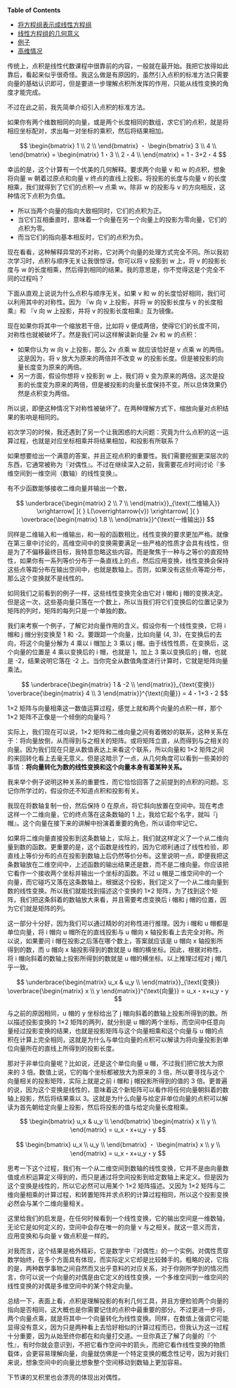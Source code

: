 <!-- markdown-toc start - Don't edit this section. Run M-x markdown-toc-generate-toc again -->
**Table of Contents**

- [将方程组表示成线性方程组](#将方程组表示成线性方程组)
- [线性方程组的几何意义](#线性方程组的几何意义)
- [例子](#例子)
- [高维情况](#高维情况)

<!-- markdown-toc end -->


传统上，点积是线性代数课程中很靠前的内容，一般就在最开始。我把它放得如此靠后，看起来似乎很奇怪。我这么做是有原因的，虽然引入点积的标准方法只需要向量的基础认识即可，但是要进一步理解点积所发挥的作用，只能从线性变换的角度才能完成。

不过在此之前，我先简单介绍引入点积的标准方法。

如果你有两个维数相同的向量，或是两个长度相同的数组，求它们的点积，就是将相应坐标配对，求出每一对坐标的乘积，然后将结果相加。

$$
\begin{bmatrix}
1  \\
2  \\
\end{bmatrix}
・
\begin{bmatrix}
3  \\
4  \\
\end{bmatrix} = 
\begin{matrix}
1・3  \\
2・4  \\
\end{matrix} = 
1・3+2・4
$$

幸运的是，这个计算有一个优美的几何解释。要求两个向量 v 和 w 的点积，想象将向量 w 朝着过原点和向量 v 终点的直线上投影。将投影的长度与向量 v 的长度相乘，我们就得到了它们的点积—v 点乘 w。除非 w 的投影与 v 的方向相反，这种情况下点积为负值。

- 所以当两个向量的指向大致相同时，它们的点积为正。
- 当它们互相垂直时，意味着一个向量在另一个向量上的投影为零向量，它们的点积为零。
- 而当它们的指向基本相反时，它们的点积为负。

现在看看，这种解释异常的不对称，它对两个向量的处理方式完全不同。所以我初次学习时，点积与顺序无关让我很惊讶。你可以将 v 投影到 w 上，将 v 的投影长度与 w 的长度相乘，然后得到相同的结果。我的意思是，你不觉得这是个完全不同的过程吗？

下面从直观上说说为什么点积与顺序无关。如果 v 和 w 的长度恰好相同，我们可以利用其中的对称性。因为 『w 向 v 上投影，并将 w 的投影长度与 v 的长度相乘』和 『v 向 w 上投影，并将 v 的投影长度相乘』互为镜像。

现在如果你将其中一个缩放若干倍，比如将 v 便成两倍，使得它们的长度不同，对称性也就被破坏了。然是我们可以这样解读新向量 2v 和 w 的点积：
- 如果你认为 w 向 v 上投影，那么 2v 点乘 w 就应该恰好是 v 点乘 w 的两倍。这是因为，将 v 放大为原来的两倍并不改变 w 的投影长度。但是被投影的向量长度变为原来的两倍。
- 另一方面，假设你想将 v 投影到 w 上，我们将 v 变为原来的两倍。这次是投影的长度变为原来的两倍，但是被投影的向量长度保持不变。所以总体效果仍然是点积变为两倍。

所以说，即便这种情况下对称性被破坏了。在两种理解方式下，缩放向量对点积结果的影响是相同的。

初次学习的时候，我还遇到了另一个让我困惑的大问题：究竟为什么点积的这一运算过程，也就是对应坐标相乘并将结果相加，和投影有所联系？

如果想要给出一个满意的答案，并且正视点积的重要性。我们需要挖掘更深层次的东西，它通常被称为『对偶性』。不过在继续深入之前，我需要花点时间讨论『多维空间到一维空间（数轴）的线性变换』。

有不少函数能够接收二维向量并输出一个数，

$$
\underbrace{\begin{matrix}
2  \\
7  \\
\end{matrix}}_{\text{二维输入}} \xrightarrow[  ]{ }
L(\overrightarrow{v}) \xrightarrow[ ]{ }
\overbrace{\begin{matrix}
1.8  \\
\end{matrix}}^{\text{一维输出}}
$$

同样是二维输入和一维输出，和一般的函数相比，线性变换的要求更加严格。就像在第三章中讨论的，高维空间中的变换需要满足一些严格的性质才会具有线性，但是为了不偏移最终目标，我特意忽略这些内容。而是聚焦于一种与之等价的直观特性，如果你有一系列等价分布于一条直线上的点，然后应用变换，线性变换会保持这些点等距分布在输出空间中，也就是数轴上。否则，如果没有这些点等距分布，那么这个变换就不是线性的。

如同我们之前看到的例子一样，这些线性变换完全由它对 i 帽和 j 帽的变换决定。但是这一次，这些基向量只落在一个数上，所以当我们将它们变换后的位置记录为矩阵的列时，矩阵的每列只是一个单独的数。

我们来考察一个例子，了解它对向量作用的含义。假设你有一个线性变换，它将 i 帽和 j 帽分别变换至 1 和 -2。要跟踪一个向量，比如向量 (4, 3)，在变换后的去向，将这个向量分解为 4 乘以 i 帽加上 3 乘以 j 帽。由于线性性质，在变换后，这个向量的位置是 4 乘以变换后的 i 帽，也就是 1，加上 3 乘以变换后的 j 帽，也就是 -2，结果说明它落在 -2 上。当你完全从数值角度进行计算时，它就是矩阵向量乘法。

$$
\underbrace{\begin{matrix}
1 & -2  \\
\end{matrix}}_{\text{变换}}
\overbrace{\begin{matrix}
4  \\
3
\end{matrix}}^{\text{向量}} =
4・1+3・2
$$

1×2 矩阵与向量相乘这一数值运算过程，感觉上就和两个向量的点积一样，那个 1×2 矩阵不正像是一个倾倒的向量吗？

实际上，我们现在可以说，1×2 矩阵和二维向量之间有着微妙的联系，这种关系在于：将向量放倒，从而得到与之相关的矩阵。或将矩阵立直，从而得到与之相关的向量。因为我们现在只是从数值表达上来看这个联系，所以向量和 1×2 矩阵之间的来回转化看上去毫无意义。但是这暗示了一点，从几何角度可以看到一些美妙的事情：**将向量转化为数的线性变换和这个向量本身有着某种关系。**

我来举个例子说明这种关系的重要性，而它恰恰回答了之前提到的点积的问题。忘记你所学过的，假设你还不知道点积和投影有关。

我现在将数轴复制一份，然后保持 0 在原点，将它斜向放置在空间中。现在考虑这样一个二维向量，它的终点落在这条数轴的 1 上，我给它起个名字，就叫『j 帽』。这个向量在接下来的讲解中扮演着重要的角色，所以请你牢记它。

如果将二维向量直接投影到这条数轴上，实际上，我们就这样定义了一个从二维向量到数的函数。更重要的是，这个函数是线性的，因为它顺利通过了线性检验，即直线上等价分布的点在投影到数轴上后仍然等价分布。这里说明一点，即便我把这条数轴放在二维空间中，上述函数的输出结果还是数，而不是二维向量。你应该把它看作一个接收两个坐标并输出一个坐标的函数。不过 u 帽是二维空间中的一个向量，而它碰巧又落在这条数轴上。根据这个投影，我们定义了一个从二维向量到数的线性变换。所以我们就能找到描述这个变换的 1×2 矩阵，为了找到这个矩阵，我们把这条斜着的数轴放大来看，并且需要考虑变换后 i 帽和 j 帽的位置，因为它们就是矩阵的列。

这一部分十分好，因为我们可以通过精妙的对称性进行推理。因为 i 帽和 u 帽都是单位向量，将 i 帽向 u 帽所在的直线投影与 u 帽向 x 轴投影看上去完全对称。所以说，如果要问 i 帽在投影之后落在哪个数上，答案就应该是 u 帽向 x 轴投影所得到的数，而 u 帽向 x 轴投影得到的数就是 u 帽的横坐标。因此，根据对称性，将 i 帽向斜着的数轴上投影所得到的数就是 u 帽的横坐标。以上推理过程对 j 帽几乎一致。

$$
\underbrace{\begin{matrix}
u_x & u_y  \\
\end{matrix}}_{\text{变换}}
\overbrace{\begin{matrix}
x  \\
y
\end{matrix}}^{\text{向量}} =
u_x・x+u_y・y
$$

与之前的原因相同，u 帽的 y 坐标给出了 j 帽向斜着的数轴上投影所得到的数。所以描述投影变换的 1×2 矩阵的两列，就分别是 u 帽的两个坐标，而空间中任意向量经过投影变换的结果，也就是投影矩阵与这个向量相乘和这个向量与 u 帽的点积在计算上完全相同，这就是为什么与单位向量的点积可以解读为将向量投影到单位向量所在的直线上所得到的投影长度。

那对于非单位向量呢？比如说，还是这个单位向量 u 帽，不过我们把它放大为原来的 3 倍。数值上说，它的每个坐标都被放大为原来的 3 倍，所以要寻找与这个向量相关的投影矩阵，实际上就是之前 i 帽和 j 帽投影所得到的值的 3 倍。更普遍的说，因为这个变换是线性的，意味着这个新矩阵可以看作将任何向量朝斜着的数轴上投影，然后将结果乘以 3。这就是为什么向量与给定非单位向量的点积可以解读为首先朝给定向量上投影，然后将投影的值与给定向量长度相乘。

$$
\begin{bmatrix}
u_x & u_y  \\
\end{bmatrix}
\begin{matrix}
x  \\
y  \\
\end{matrix} = 
u_x・x+u_y・y
$$

$$
\begin{bmatrix}
u_x \\
u_y  \\
\end{bmatrix} ・
\begin{matrix}
x  \\
y  \\
\end{matrix} = 
u_x・x+u_y・y
$$

思考一下这个过程，我们有一个从二维空间到数轴的线性变换，它并不是由向量数值或点积运算定义得到的，而只是通过将空间投影到给定数轴上来定义。但是因为这个变换是线性的，所以它必然可以用某个 1×2 矩阵描述。又因为 1×2 矩阵与二维向量相乘的计算过程，和转置矩阵并求点积的计算过程相同，所以这个投影变换必然会与某个二维向量相关。

这里给我们的启发是，在任何时候看到一个线性变换，它的输出空间是一维数轴，无论它是如何定义的，空间中会存在唯一的向量 v 与之相关。就这一意义而言，应用变换和与向量 v 做点积是一样的。

对我而言，这个结果是格外精彩，它是数学中『对偶性』的一个实例。对偶性贯穿数学始终，在多个方面具有体现，而实际定义它却是比较棘手的。粗略的说，它指的是，两种数学事物之间自然而又出乎意料的对应关系，对于你刚所学到的情况而言，你可以说一个向量的对偶是由它定义的线性变换，一个多维空间到一维空间的线性变换的对偶是多维空间中的某个特定向量。

总结一下，表面上看，点积是理解投影的有利几何工具，并且方便检验两个向量的指向是否相同，这大概也是你需要记住的点积中最重要的部分。不过更进一步将，两个向量点乘，就是将其中一个向量转化为线性变换。同样，在数值上强调它可能显得没有意义，因为只是两种看上去恰好相似的计算过程而已，但我认为这一过程十分重要，因为从始至终你都在和向量打交道。一旦你真正了解了向量的『个性』，有时你就会意识到，不把它看作空间中的箭头，而把它看作线性变换的物质载体，会更容易理解向量，向量就仿佛是一个特定变换的概念性记号，因为对我们来说，想象空间中的向量比想象整个空间移动到数轴上更加容易。

下节课的叉积里也会漂亮的体现出对偶性。
